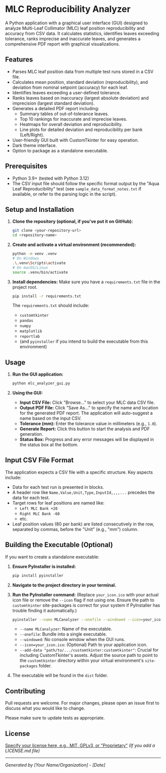 # MLC Reproducibility Analyzer

A Python application with a graphical user interface (GUI) designed to analyze Multi-Leaf Collimator (MLC) leaf position reproducibility and accuracy from CSV data. It calculates statistics, identifies leaves exceeding tolerance, ranks imprecise and inaccurate leaves, and generates a comprehensive PDF report with graphical visualizations.

## Features

*   Parses MLC leaf position data from multiple test runs stored in a CSV file.
*   Calculates mean position, standard deviation (reproducibility), and deviation from nominal setpoint (accuracy) for each leaf.
*   Identifies leaves exceeding a user-defined tolerance.
*   Ranks leaves based on inaccuracy (largest absolute deviation) and imprecision (largest standard deviation).
*   Generates a detailed PDF report including:
    *   Summary tables of out-of-tolerance leaves.
    *   Top 10 rankings for inaccurate and imprecise leaves.
    *   Heatmaps for overall deviation and reproducibility.
    *   Line plots for detailed deviation and reproducibility per bank (Left/Right).
*   User-friendly GUI built with CustomTkinter for easy operation.
*   Dark theme interface.
*   Option to package as a standalone executable.

## Prerequisites

*   Python 3.9+ (tested with Python 3.12)
*   The CSV input file should follow the specific format output by the "Aqua Leaf Reproducibility" test (see `sample_data_format_notes.txt` if available, or refer to the parsing logic in the script).

## Setup and Installation

1.  **Clone the repository (optional, if you've put it on GitHub):**
    ```bash
    git clone <your-repository-url>
    cd <repository-name>
    ```

2.  **Create and activate a virtual environment (recommended):**
    ```bash
    python -m venv .venv
    # On Windows
    .\.venv\Scripts\activate
    # On macOS/Linux
    source .venv/bin/activate
    ```

3.  **Install dependencies:**
    Make sure you have a `requirements.txt` file in the project root.
    ```bash
    pip install -r requirements.txt
    ```
    The `requirements.txt` should include:
    *   `customtkinter`
    *   `pandas`
    *   `numpy`
    *   `matplotlib`
    *   `reportlab`
    *   (and `pyinstaller` if you intend to build the executable from this environment)

## Usage

1.  **Run the GUI application:**
    ```bash
    python mlc_analyzer_gui.py
    ```

2.  **Using the GUI:**
    *   **Input CSV File:** Click "Browse..." to select your MLC data CSV file.
    *   **Output PDF File:** Click "Save As..." to specify the name and location for the generated PDF report. The application will auto-suggest a name based on the input CSV.
    *   **Tolerance (mm):** Enter the tolerance value in millimeters (e.g., `1.0`).
    *   **Generate Report:** Click this button to start the analysis and PDF generation.
    *   **Status Box:** Progress and any error messages will be displayed in the status box at the bottom.

## Input CSV File Format

The application expects a CSV file with a specific structure. Key aspects include:
*   Data for each test run is presented in blocks.
*   A header row like `Name,Value,Unit,Type,InputId,,,,...` precedes the data for each test.
*   Target rows for leaf positions are named like:
    *   `Left MLC Bank +20`
    *   `Right MLC Bank -60`
    *   etc.
*   Leaf position values (80 per bank) are listed consecutively in the row, separated by commas, before the "Unit" (e.g., "mm") column.


## Building the Executable (Optional)

If you want to create a standalone executable:

1.  **Ensure PyInstaller is installed:**
    ```bash
    pip install pyinstaller
    ```

2.  **Navigate to the project directory in your terminal.**

3.  **Run the PyInstaller command:**
    (Replace `your_icon.ico` with your actual icon file or remove the `--icon` flag if not using one. Ensure the path to `customtkinter` site-packages is correct for your system if PyInstaller has trouble finding it automatically.)
    ```bash
    pyinstaller --name MLCanalyzer --onefile --windowed --icon=your_icon.ico --add-data "path/to/your/.venv/Lib/site-packages/customtkinter:customtkinter" mlc_analyzer_gui.py
    ```
    *   `--name MLCanalyzer`: Name of the executable.
    *   `--onefile`: Bundle into a single executable.
    *   `--windowed`: No console window when the GUI runs.
    *   `--icon=your_icon.ico`: (Optional) Path to your application icon.
    *   `--add-data "path/to/.../customtkinter:customtkinter"`: Crucial for including CustomTkinter's assets. Adjust the source path to point to the `customtkinter` directory within your virtual environment's `site-packages` folder.

4.  The executable will be found in the `dist` folder.

## Contributing

Pull requests are welcome. For major changes, please open an issue first to discuss what you would like to change.

Please make sure to update tests as appropriate.

## License

[Specify your license here, e.g., MIT, GPLv3, or "Proprietary"](LICENSE.md) *(If you add a LICENSE.md file)*

---

*Generated by [Your Name/Organization] - [Date]*